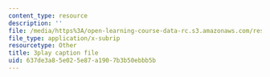 ```yaml
---
content_type: resource
description: ''
file: /media/https%3A/open-learning-course-data-rc.s3.amazonaws.com/res-10-s95-physics-of-covid-19-transmission-fall-2020/637de3a85e025e87a1907b3b50ebbb5b_7io-8_I6ZXA.vtt
file_type: application/x-subrip
resourcetype: Other
title: 3play caption file
uid: 637de3a8-5e02-5e87-a190-7b3b50ebbb5b
---
```

